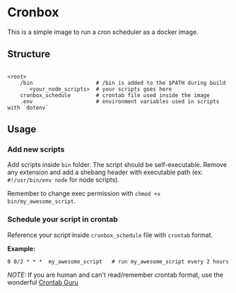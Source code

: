 # Cronbox

This is a simple image to run a cron scheduler as a docker image. 


## Structure

```

<root>
    /bin                    # /bin is added to the $PATH during build
       <your_node_scripts>  # your scripts goes here
    cronbox_schedule        # crontab file used inside the image
    .env                    # environment variables used in scripts with `dotenv`

```

## Usage

### Add new scripts
Add scripts inside `bin` folder. The script should be self-executable. Remove any extension and add a shebang header with executable path (ex: `#!/usr/bin/env node` for node scripts).

Remember to change exec permission with `chmod +x bin/my_awesome_script`.



### Schedule your script in crontab

Reference your script inside `cronbox_schedule` file with `crontab` format. 

**Example:** 
```crontab
0 0/2 * * *  my_awesome_script   # run my_awesome_script every 2 hours
```

*NOTE:* If you are human and can't read/remember crontab format, use the wonderful [Crontab Guru](https://crontab.guru/)


